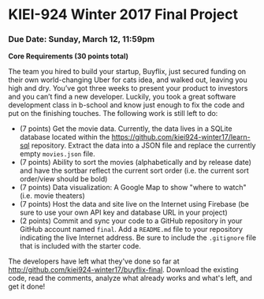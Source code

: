 # KIEI-924 Winter 2017 Final Project

### Due Date: Sunday, March 12, 11:59pm

**Core Requirements (30 points total)**

The team you hired to build your startup, Buyflix, just secured funding on their own world-changing Uber for cats idea, and walked out, leaving you high and dry. You’ve got three weeks to present your product to investors and you can’t find a new developer. Luckily, you took a great software development class in b-school and know just enough to fix the code and put on the finishing touches. The following work is still left to do:

- (7 points) Get the movie data. Currently, the data lives in a SQLite database located within the https://github.com/kiei924-winter17/learn-sql repository. Extract the data into a JSON file and replace the currently empty `movies.json` file.
- (7 points) Ability to sort the movies (alphabetically and by release date) and have the sortbar reflect the current sort order (i.e. the current sort order/view should be bold)
- (7 points) Data visualization: A Google Map to show "where to watch" (i.e. movie theaters) 
- (7 points) Host the data and site live on the Internet using Firebase (be sure to use your own API key and database URL in your project)
- (2 points) Commit and sync your code to a GitHub repository in your GitHub account named `final`. Add a `README.md` file to your repository indicating the live Internet address. Be sure to include the `.gitignore` file that is included with the starter code.

The developers have left what they've done so far at http://github.com/kiei924-winter17/buyflix-final. Download the existing code, read the comments, analyze what already works and what's left, and get it done!
